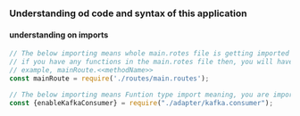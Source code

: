 ### Understanding od code and syntax of this application

#### understanding on imports
```js
// The below importing means whole main.rotes file is getting imported as object.
// if you have any functions in the main.rotes file then, you will have to use object.methodname
// example, mainRoute.<<methodName>>
const mainRoute = require('./routes/main.routes');

// The below importing means Funtion type import meaning, you are importing funtion "enableKafkaConsumer" from kafka.consumer js file
const {enableKafkaConsumer} = require("./adapter/kafka.consumer");
```
